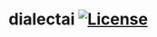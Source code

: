# dialectai [![License](https://img.shields.io/badge/License-Apache%202.0-blue.svg)](https://opensource.org/licenses/Apache-2.0)
